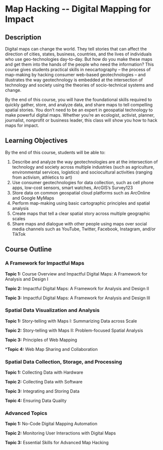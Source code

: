 # Map Hacking -- Digital Mapping for Impact

## Description

Digital maps can change the world. They tell stories that can affect the direction of cities, states, business, countries, and the lives of individuals who use geo-technologies day-to-day. But how do you make these maps and get them into the hands of the people who need the information? This course gives students practical skills in neocartography – the process of map-making by hacking consumer web-based geotechnologies – and illustrates the way geotechnology is embedded at the intersection of technology and society using the theories of socio-technical systems and change.

By the end of this course, you will have the foundational skills required to quickly gather, store, and analyze data, and share maps to tell compelling spatial stories. You don’t need to be an expert in geospatial technology to make powerful digital maps. Whether you’re an ecologist, activist, planner, journalist, nonprofit or business leader, this class will show you how to hack maps for impact.



## Learning Objectives

By the end of this course, students will be able to:
1.	Describe and analyze the way geotechnologies are at the intersection of technology and society across multiple industries (such as agriculture, environmental services, logistics) and sociocultural activities (ranging from activism, athletics to art)
2.	Use consumer geotechnologies for data collection, such as cell phone apps, low-cost sensors, smart watches, ArcGIS’s Survey123
3.	Store data on common geospatial cloud platforms such as ArcOnline and Google MyMaps
4.	Perform map-making using basic cartographic principles and spatial analysis
5.	Create maps that tell a clear spatial story across multiple geographic scales 
6.	Share maps and dialogue with other people using maps over social media channels such as YouTube, Twitter, Facebook, Instagram, and/or TikTok

## Course Outline

### A Framework for Impactful Maps
**Topic 1:** Course Overview and Impactful Digital Maps: A Framework for Analysis and Design I

**Topic 2:** Impactful Digital Maps: A Framework for Analysis and Design II

**Topic 3:** Impactful Digital Maps: A Framework for Analysis and Design III

### Spatial Data Visualization and Analysis
**Topic 1:** Story-telling with Maps I: Summarizing Data across Scale

**Topic 2:** Story-telling with Maps II: Problem-focused Spatial Analysis

**Topic 3:** Principles of Web Mapping

***Topic 4:** Web Map Sharing and Collaboration

### Spatial Data Collection, Storage, and Processing
**Topic 1:** Collecting Data with Hardware

**Topic 2:** Collecting Data with Software

**Topic 3:** Integrating and Storing Data

**Topic 4:** Ensuring Data Quality

### Advanced Topics
**Topic 1:** No-Code Digital Mapping Automation

**Topic 2:** Monitoring User Interactions with Digital Maps

**Topic 3:** Essential Skills for Advanced Map Hacking

